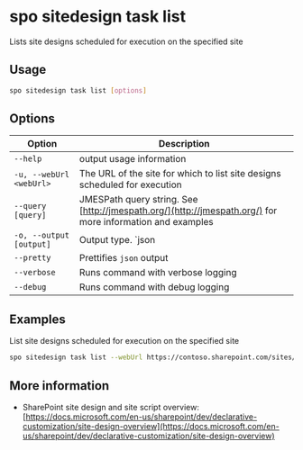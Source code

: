 # spo sitedesign task list

Lists site designs scheduled for execution on the specified site

## Usage

```sh
spo sitedesign task list [options]
```

## Options

Option|Description
------|-----------
`--help`|output usage information
`-u, --webUrl <webUrl>`|The URL of the site for which to list site designs scheduled for execution
`--query [query]`|JMESPath query string. See [http://jmespath.org/](http://jmespath.org/) for more information and examples
`-o, --output [output]`|Output type. `json|text`. Default `text`
`--pretty`|Prettifies `json` output
`--verbose`|Runs command with verbose logging
`--debug`|Runs command with debug logging

## Examples

List site designs scheduled for execution on the specified site

```sh
spo sitedesign task list --webUrl https://contoso.sharepoint.com/sites/team-a
```

## More information

- SharePoint site design and site script overview: [https://docs.microsoft.com/en-us/sharepoint/dev/declarative-customization/site-design-overview](https://docs.microsoft.com/en-us/sharepoint/dev/declarative-customization/site-design-overview)